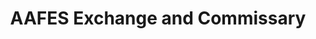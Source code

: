 ---
title: "AAFES Exchange and Commissary"
url: /tyndall-afb/aafes-exchange-and-commissary/
shop: Einkaufszentrum
---